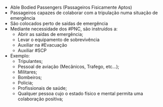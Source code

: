 - Able Bodied Passengers (Passageiros Fisicamente Aptos)
- Passageiros capazes de colaborar com a tripulação numa situação de emergência
- São colocados perto de saídas de emergência
- Mediante necessidade dos #PNC, são instruídos a:
	- Abrir as saídas de emergência;
	- Levar o equipamento de sobrevivência
	- Auxiliar na #Evacuação
	- Auxiliar #SCP
- Exemplo:
	- Tripulantes;
	- Pessoal de aviação (Mecânicos, Trafego, etc...);
	- Militares;
	- Bombeiros;
	- Policia;
	- Profissionais de saúde;
	- Qualquer pessoa cujo o estado físico e mental permita uma colaboração positiva;